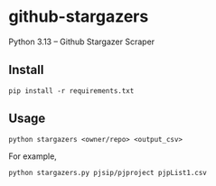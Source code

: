 # github-stargazers
Python 3.13 – Github Stargazer Scraper

## Install

```
pip install -r requirements.txt
```

## Usage

```
python stargazers <owner/repo> <output_csv>
```

For example,

```
python stargazers.py pjsip/pjproject pjpList1.csv
```
